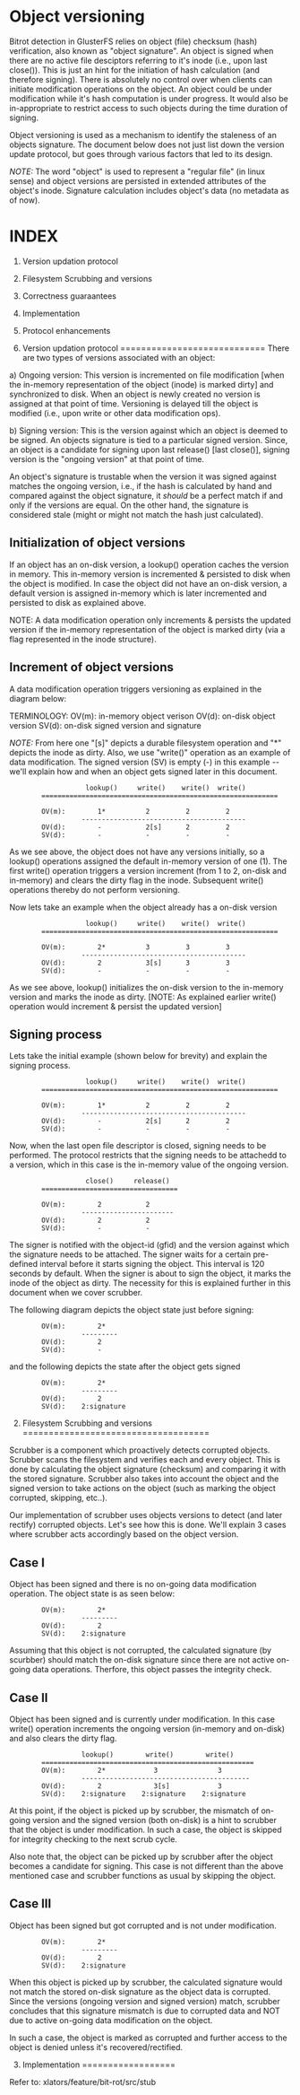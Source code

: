 Object versioning
=================

  Bitrot detection in GlusterFS relies on object (file) checksum (hash) verification,
  also known as "object signature". An object is signed when there are no active
  file desciptors referring to it's inode (i.e., upon last close()). This is just an
  hint for the initiation of hash calculation (and therefore signing). There is
  absolutely no control over when clients can initiate modification operations on
  the object. An object could be under modification while it's hash computation is
  under progress. It would also be in-appropriate to restrict access to such objects
  during the time duration of signing.

  Object versioning is used as a mechanism to identify the staleness of an objects
  signature. The document below does not just list down the version update protocol,
  but goes through various factors that led to its design.

*NOTE:* The word "object" is used to represent a "regular file" (in linux sense) and
      object versions are persisted in extended attributes of the object's inode.
      Signature calculation includes object's data (no metadata as of now).

INDEX
=====
1.  Version updation protocol
2.  Filesystem Scrubbing and versions
3.  Correctness guaraantees
4.  Implementation
5.  Protocol enhancements

1.  Version updation protocol
============================
  There are two types of versions associated with an object:

  a) Ongoing version: This version is incremented on file modification [when
     the in-memory representation of the object (inode) is marked dirty]
     and synchronized to disk. When an object is newly created no version
     is assigned at that point of time. Versioning is delayed till the
     object is modified (i.e., upon write or other data modification ops).

  b) Signing version: This is the version against which an object is deemed
     to be signed. An objects signature is tied to a particular signed version.
     Since, an object is a candidate for signing upon last release() [last
     close()], signing version is the "ongoing version" at that point of time.

  An object's signature is trustable when the version it was signed against
  matches the ongoing version, i.e., if the hash is calculated by hand and
  compared against the object signature, it *should* be a perfect match if
  and only if the versions are equal. On the other hand, the signature is
  considered stale (might or might not match the hash just calculated).

  Initialization of object versions
  ---------------------------------

  If an object has an on-disk version, a lookup() operation caches the
  version in memory. This in-memory version is incremented & persisted
  to disk when the object is modified. In case the object did not have
  an on-disk version, a default version is assigned in-memory which is
  later incremented and persisted to disk as explained above.

  NOTE: A data modification operation only increments & persists the
        updated version if the in-memory representation of the object
        is marked dirty (via a flag represented in the inode structure).

  Increment of object versions
  ----------------------------
  A data modification operation triggers versioning as explained in the
  diagram below:

  TERMINOLOGY:
    OV(m): in-memory object verison
    OV(d): on-disk object version
    SV(d): on-disk signed version and signature

  *NOTE:* From here one "[s]" depicts a durable filesystem operation and
          "*" depicts the inode as dirty. Also, we use "write()" operation
          as an example of data modification. The signed version (SV) is
          empty (-) in this example -- we'll explain how and when an object
          gets signed later in this document.


                       lookup()     write()    write()  write()
            ===========================================================

            OV(m):        1*          2         2         2
                      -----------------------------------------
            OV(d):        -           2[s]      2         2
            SV(d):        -           -         -         -


  As we see above, the object does not have any versions initially, so a
  lookup() operations assigned the default in-memory version of one (1).
  The first write() operation triggers a version increment (from 1 to 2,
  on-disk and in-memory) and clears the dirty flag in the inode. Subsequent
  write() operations thereby do not perform versioning.

  Now lets take an example when the object already has a on-disk version

                       lookup()     write()    write()  write()
            ===========================================================

            OV(m):        2*          3         3         3
                      -----------------------------------------
            OV(d):        2           3[s]      3         3
            SV(d):        -           -         -         -

  As we see above, lookup() initializes the on-disk version to the in-memory
  version and marks the inode as dirty. [NOTE: As explained earlier write()
  operation would increment & persist the updated version]

  Signing process
  ---------------

  Lets take the initial example (shown below for brevity) and explain
  the signing process.

                       lookup()     write()    write()  write()
            ===========================================================

            OV(m):        1*          2         2         2
                      -----------------------------------------
            OV(d):        -           2[s]      2         2
            SV(d):        -           -         -         -

  Now, when the last open file descriptor is closed, signing needs to be
  performed. The protocol restricts that the signing needs to be attachedd
  to a version, which in this case is the in-memory value of the ongoing
  version.

                       close()     release()
            ==================================

            OV(m):        2           2
                      -----------------------
            OV(d):        2           2
            SV(d):        -           -

  The signer is notified with the object-id (gfid) and the version against
  which the signature needs to be attached. The signer waits for a certain
  pre-defined interval before it starts signing the object. This interval
  is 120 seconds by default. When the signer is about to sign the object,
  it marks the inode of the object as dirty. The necessity for this is
  explained further in this document when we cover scrubber.

  The following diagram depicts the object state just before signing:

            OV(m):        2*
                      ---------
            OV(d):        2
            SV(d):        -

  and the following depicts the state after the object gets signed

            OV(m):        2*
                      ---------
            OV(d):        2
            SV(d):    2:signature

2. Filesystem Scrubbing and versions
====================================

  Scrubber is a component which proactively detects corrupted objects.
  Scrubber scans the filesystem and verifies each and every object.
  This is done by calculating the object signature (checksum) and
  comparing it with the stored signature. Scrubber also takes into
  account the object and the signed version to take actions on the
  object (such as marking the object corrupted, skipping, etc..).

  Our implementation of scrubber uses objects versions to detect (and
  later rectify) corrupted objects. Let's see how this is done. We'll
  explain 3 cases where scrubber acts accordingly based on the object
  version.

  Case I
  ------

  Object has been signed and there is no on-going data modification
  operation. The object state is as seen below:

            OV(m):        2*
                      ---------
            OV(d):        2
            SV(d):    2:signature

  Assuming that this object is not corrupted, the calculated signature
  (by scurbber) should match the on-disk signature since there are
  not active on-going data operations. Therfore, this object passes
  the integrity check.

  Case II
  -------

  Object has been signed and is currently under modification. In this
  case write() operation increments the ongoing version (in-memory and
  on-disk) and also clears the dirty flag.

                      lookup()        write()        write()
            =====================================================
            OV(m):        2*            3               3
                      ------------------------------------------
            OV(d):        2             3[s]            3
            SV(d):    2:signature    2:signature    2:signature

  At this point, if the object is picked up by scrubber, the mismatch
  of on-going version and the signed version (both on-disk) is a hint
  to scrubber that the object is under modification. In such a case,
  the object is skipped for integrity checking to the next scrub
  cycle.

  Also note that, the object can be picked up  by scrubber after the
  object becomes a candidate for signing. This case is not different
  than the above mentioned case and scrubber functions as usual by
  skipping the object.

  Case III
  --------

  Object has been signed but got corrupted and is not under modification.

            OV(m):        2*
                      ---------
            OV(d):        2
            SV(d):    2:signature

  When this object is picked up by scrubber, the calculated signature
  would not match the stored on-disk signature as the object data is
  corrupted. Since the versions (ongoing version and signed version)
  match, scrubber concludes that this signature mismatch is due to
  corrupted data and NOT due to active on-going data modification on
  the object.

  In such a case, the object is marked as corrupted and further access
  to the object is denied unless it's recovered/rectified.

3.  Implementation
==================

Refer to: xlators/feature/bit-rot/src/stub
